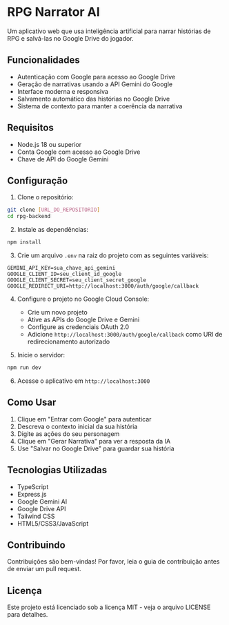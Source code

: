 # RPG Narrator AI

Um aplicativo web que usa inteligência artificial para narrar histórias de RPG e salvá-las no Google Drive do jogador.

## Funcionalidades

- Autenticação com Google para acesso ao Google Drive
- Geração de narrativas usando a API Gemini do Google
- Interface moderna e responsiva
- Salvamento automático das histórias no Google Drive
- Sistema de contexto para manter a coerência da narrativa

## Requisitos

- Node.js 18 ou superior
- Conta Google com acesso ao Google Drive
- Chave de API do Google Gemini

## Configuração

1. Clone o repositório:
```bash
git clone [URL_DO_REPOSITORIO]
cd rpg-backend
```

2. Instale as dependências:
```bash
npm install
```

3. Crie um arquivo `.env` na raiz do projeto com as seguintes variáveis:
```
GEMINI_API_KEY=sua_chave_api_gemini
GOOGLE_CLIENT_ID=seu_client_id_google
GOOGLE_CLIENT_SECRET=seu_client_secret_google
GOOGLE_REDIRECT_URI=http://localhost:3000/auth/google/callback
```

4. Configure o projeto no Google Cloud Console:
   - Crie um novo projeto
   - Ative as APIs do Google Drive e Gemini
   - Configure as credenciais OAuth 2.0
   - Adicione `http://localhost:3000/auth/google/callback` como URI de redirecionamento autorizado

5. Inicie o servidor:
```bash
npm run dev
```

6. Acesse o aplicativo em `http://localhost:3000`

## Como Usar

1. Clique em "Entrar com Google" para autenticar
2. Descreva o contexto inicial da sua história
3. Digite as ações do seu personagem
4. Clique em "Gerar Narrativa" para ver a resposta da IA
5. Use "Salvar no Google Drive" para guardar sua história

## Tecnologias Utilizadas

- TypeScript
- Express.js
- Google Gemini AI
- Google Drive API
- Tailwind CSS
- HTML5/CSS3/JavaScript

## Contribuindo

Contribuições são bem-vindas! Por favor, leia o guia de contribuição antes de enviar um pull request.

## Licença

Este projeto está licenciado sob a licença MIT - veja o arquivo LICENSE para detalhes. 